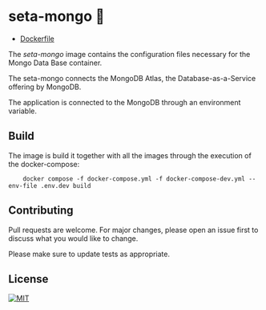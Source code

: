 # seta-mongo 💾 

* [Dockerfile](../seta-mongo/Dockerfile)


The *seta-mongo* image contains the configuration files necessary for the Mongo Data Base container.

The seta-mongo connects the MongoDB Atlas, the Database-as-a-Service offering by MongoDB. 

The application is connected to the MongoDB through an environment variable.


## Build

The image is build it together with all the images through the execution of the docker-compose:

```
    docker compose -f docker-compose.yml -f docker-compose-dev.yml --env-file .env.dev build
```


## Contributing

Pull requests are welcome. For major changes, please open an issue first to discuss what you would like to change.

Please make sure to update tests as appropriate.

## License

[![MIT][mit-badge]][mit-url]

[mit-badge]: https://img.shields.io/badge/license-mit-blue
[mit-url]: https://choosealicense.com/licenses/mit/